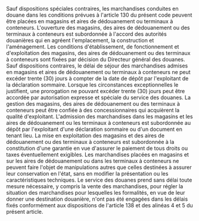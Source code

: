 Sauf dispositions spéciales contraires, les
marchandises conduites en douane dans les conditions prévues à l'article
130 du présent code peuvent être placées en magasins et aires de
dédouanement ou terminaux à conteneurs.
L'ouverture des magasins, des aires de dédouanement ou des terminaux à
conteneurs est subordonnée à l'accord des autorités douanières qui en
agréent l'emplacement, la construction et l'aménagement.
Les conditions d'établissement, de fonctionnement et d'exploitation des
magasins, des aires de dédouanement ou des terminaux à conteneurs sont
fixées par décision du Directeur général des douanes.
Sauf dispositions contraires, le délai de séjour des marchandises
admises en magasins et aires de dédouanement ou terminaux à conteneurs
ne peut excéder trente (30) jours à compter de la date de dépôt par
l'exploitant de la déclaration sommaire.
Lorsque les circonstances exceptionnelles le justifient, une prorogation
ne pouvant excéder trente (30) jours peut être accordée par autorisation
expresse et spéciale du service des douanes.
La gestion des magasins, des aires de dédouanement ou des terminaux à
conteneurs peut être confiée à des concessionnaires qui acquièrent la
qualité d'exploitant.
L'admission des marchandises dans les magasins et les aires de
dédouanement ou les terminaux à conteneurs est subordonnée au dépôt par
l'exploitant d'une déclaration sommaire ou d'un document en tenant lieu.
La mise en exploitation des magasins et des aires de dédouanement ou des
terminaux à conteneurs est subordonnée à la constitution d'une garantie
en vue d'assurer le paiement de tous droits ou taxes éventuellement
exigibles.
Les marchandises placées en magasins et sur les aires de dédouanement ou
dans les terminaux à conteneurs ne peuvent faire l'objet de
manipulations autres que celles destinées à assurer leur conservation en
l'état, sans en modifier la présentation ou les caractéristiques
techniques.
Le service des douanes prend sans délai toute mesure nécessaire, y
compris la vente des marchandises, pour régler la situation des
marchandises pour lesquelles les formalités, en vue de leur donner une
destination douanière, n'ont pas été engagées dans les délais fixés
conformément aux dispositions de l'article 138 et des alinéas 4 et 5 du
présent article.